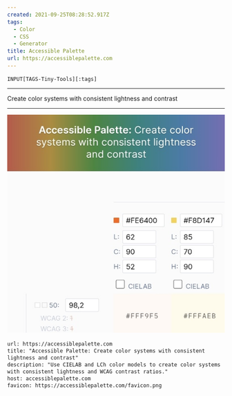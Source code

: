 ```yaml
---
created: 2021-09-25T08:28:52.917Z
tags:
  - Color
  - CSS
  - Generator
title: Accessible Palette
url: https://accessiblepalette.com
---
```

```meta-bind
INPUT[TAGS-Tiny-Tools][:tags]
```

___
Create color systems with consistent lightness and contrast
___

![](_attachments/accessible-palette.jpg)

```cardlink
url: https://accessiblepalette.com
title: "Accessible Palette: Create color systems with consistent lightness and contrast"
description: "Use CIELAB and LCh color models to create color systems with consistent lightness and WCAG contrast ratios."
host: accessiblepalette.com
favicon: https://accessiblepalette.com/favicon.png
```
